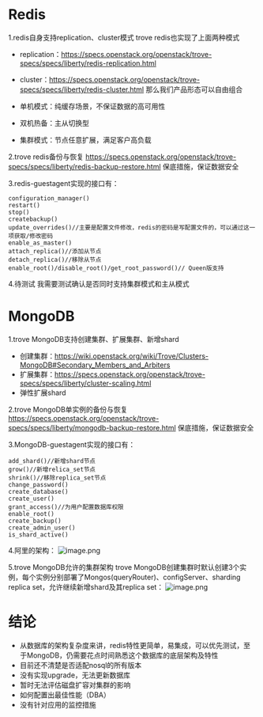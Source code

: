 # Redis
1.redis自身支持replication、cluster模式
trove redis也实现了上面两种模式

- replication：https://specs.openstack.org/openstack/trove-specs/specs/liberty/redis-replication.html
- cluster：https://specs.openstack.org/openstack/trove-specs/specs/liberty/redis-cluster.html
那么我们产品形态可以自由组合

- 单机模式：纯缓存场景，不保证数据的高可用性
- 双机热备：主从切换型
- 集群模式：节点任意扩展，满足客户高负载

2.trove redis备份与恢复
https://specs.openstack.org/openstack/trove-specs/specs/liberty/redis-backup-restore.html
保底措施，保证数据安全

3.redis-guestagent实现的接口有：
```
configuration_manager()
restart()
stop()
createbackup()
update_overrides()//主要是配置文件修改，redis的密码是写配置文件的，可以通过这一项获取/修改密码
enable_as_master()
attach_replica()//添加从节点
detach_replica()//移除从节点
enable_root()/disable_root()/get_root_password()// Queen版支持
```

4.待测试
我需要测试确认是否同时支持集群模式和主从模式

# MongoDB
1.trove MongoDB支持创建集群、扩展集群、新增shard
- 创建集群：https://wiki.openstack.org/wiki/Trove/Clusters-MongoDB#Secondary_Members_and_Arbiters
- 扩展集群：https://specs.openstack.org/openstack/trove-specs/specs/liberty/cluster-scaling.html
- 弹性扩展shard


2.trove MongoDB单实例的备份与恢复
https://specs.openstack.org/openstack/trove-specs/specs/liberty/mongodb-backup-restore.html
保底措施，保证数据安全

3.MongoDB-guestagent实现的接口有：
```
add_shard()//新增shard节点
grow()//新增relica_set节点
shrink()//移除replica_set节点
change_password()
create_database()
create_user()
grant_access()//为用户配置数据库权限
enable_root()
create_backup()
create_admin_user()
is_shard_active()
```
4.阿里的架构：
![image.png](https://github.com/jwongzblog/myblog/blob/master/openstack/ali-mongo-arch.png)

5.trove MongoDB允许的集群架构
trove MongoDB创建集群时默认创建3个实例，每个实例分别部署了Mongos(queryRouter)、configServer、sharding replica set，允许继续新增shard及其replica set：
![image.png](https://github.com/jwongzblog/myblog/blob/master/openstack/trove-mongo-arch.png)


# 结论
- 从数据库的架构复杂度来讲，redis特性更简单，易集成，可以优先测试，至于MongoDB，仍需要花点时间熟悉这个数据库的底层架构及特性
- 目前还不清楚是否适配nosql的所有版本
- 没有实现upgrade，无法更新数据库
- 暂时无法评估磁盘扩容对集群的影响
- 如何配置出最佳性能（DBA）
- 没有针对应用的监控措施